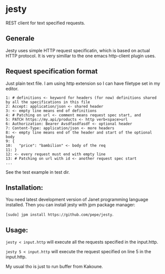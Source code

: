 jesty
===========

REST client for text specified requests.

## Generale

Jesty uses simple HTTP request specificatin, which is based on actual HTTP
protocol. It is very simillar to the one emacs http-client plugin uses.

## Request specification format

Just plain text file. I am using http extension so I can have filetype set
in my editor.

```
1: # definitions <- keyword for headers (for now) definitions shared by all the specifications in this file
2: Accept: application/json <- shared header
3: <- empty line means end of definitions
4: # Patching on url <- comment means request spec start, and
5: PATCH https://my.api/products <- http verb<space>url
6: Authorization: Bearer Avsdfasdfasdf <- optional header
7: Content-Type: application/json <- more headers
8: <- empty line means end of the header and start of the optional body
9: {
10:   "price": "bambilion" <- body of the req
11: }
12: <- every request must end with empty line
13: # Patching on url with id <- another request spec start
...
```

See the test example in test dir.

## Installation:

You need latest development version of Janet programming language installed.
Then you can install jesty with jpm package manager:

`[sudo] jpm install https://github.com/pepe/jesty`.

## Usage:

`jesty < input.http` will execute all the requests specified in the input.http.

`jesty 5 < input.http` will execute the request specified on line 5 in the
input.http.

My usual tho is just to run buffer from Kakoune.

